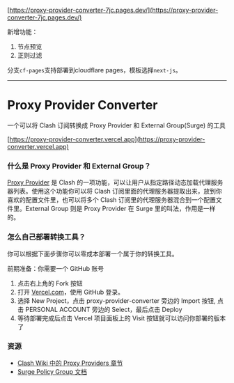 [https://proxy-provider-converter-7jc.pages.dev/](https://proxy-provider-converter-7jc.pages.dev/)

新增功能：
1. 节点预览
2. 正则过滤

分支`cf-pages`支持部署到cloudflare pages，模板选择`next-js`。

---

# Proxy Provider Converter

一个可以将 Clash 订阅转换成 Proxy Provider 和 External Group(Surge) 的工具

[https://proxy-provider-converter.vercel.app](https://proxy-provider-converter.vercel.app)

### 什么是 Proxy Provider 和 External Group？

[Proxy Provider](https://github.com/Dreamacro/clash/wiki/configuration#proxy-providers) 是 Clash 的一项功能，可以让用户从指定路径动态加载代理服务器列表。使用这个功能你可以将 Clash 订阅里面的代理服务器提取出来，放到你喜欢的配置文件里，也可以将多个 Clash 订阅里的代理服务器混合到一个配置文件里。External Group 则是 Proxy Provider 在 Surge 里的叫法，作用是一样的。

### 怎么自己部署转换工具？

你可以根据下面步骤你可以零成本部署一个属于你的转换工具。

前期准备：你需要一个 GitHub 账号

1. 点击右上角的 Fork 按钮
2. 打开 [Vercel.com](https://vercel.com)，使用 GitHub 登录。
3. 选择 New Project，点击 proxy-provider-converter 旁边的 Import 按钮, 点击 PERSONAL ACCOUNT 旁边的 Select，最后点击 Deploy
4. 等待部署完成后点击 Vercel 项目面板上的 Visit 按钮就可以访问你部署的版本了

### 资源

- [Clash Wiki 中的 Proxy Providers 章节](https://github.com/Dreamacro/clash/wiki/configuration#proxy-providers)
- [Surge Policy Group 文档](https://manual.nssurge.com/policy/group.html)
